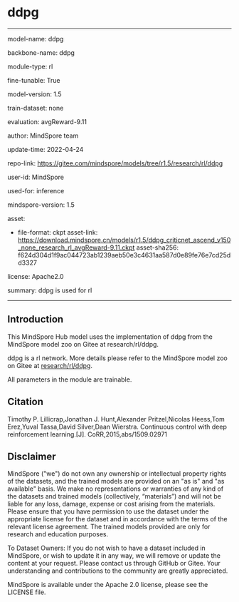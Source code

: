# ddpg

---

model-name: ddpg

backbone-name: ddpg

module-type: rl

fine-tunable: True

model-version: 1.5

train-dataset: none

evaluation: avgReward-9.11

author: MindSpore team

update-time: 2022-04-24

repo-link: <https://gitee.com/mindspore/models/tree/r1.5/research/rl/ddpg>

user-id: MindSpore

used-for: inference

mindspore-version: 1.5

asset:

-
    file-format: ckpt
    asset-link: <https://download.mindspore.cn/models/r1.5/ddpg_criticnet_ascend_v150_none_research_rl_avgReward-9.11.ckpt>
    asset-sha256: f624d304d1f9ac044723ab1239aeb50e3c4631aa587d0e89fe76e7cd25dd3327

license: Apache2.0

summary: ddpg is used for rl

---

## Introduction

This MindSpore Hub model uses the implementation of ddpg from the MindSpore model zoo on Gitee at research/rl/ddpg.

ddpg is a rl network. More details please refer to the MindSpore model zoo on Gitee at [research/rl/ddpg](https://gitee.com/mindspore/models/blob/r1.5/research/rl/ddpg/README_CN.md).

All parameters in the module are trainable.

## Citation

Timothy P. Lillicrap,Jonathan J. Hunt,Alexander Pritzel,Nicolas Heess,Tom Erez,Yuval Tassa,David Silver,Daan Wierstra. Continuous control with deep reinforcement learning.[J]. CoRR,2015,abs/1509.02971

## Disclaimer

MindSpore ("we") do not own any ownership or intellectual property rights of the datasets, and the trained models are provided on an "as is" and "as available" basis. We make no representations or warranties of any kind of the datasets and trained models (collectively, “materials”) and will not be liable for any loss, damage, expense or cost arising from the materials. Please ensure that you have permission to use the dataset under the appropriate license for the dataset and in accordance with the terms of the relevant license agreement. The trained models provided are only for research and education purposes.

To Dataset Owners: If you do not wish to have a dataset included in MindSpore, or wish to update it in any way, we will remove or update the content at your request. Please contact us through GitHub or Gitee. Your understanding and contributions to the community are greatly appreciated.

MindSpore is available under the Apache 2.0 license, please see the LICENSE file.
